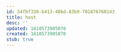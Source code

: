 ```yaml
---
id: 54fbf330-b413-486d-83b9-701876760143
title: host
desc: ''
updated: 1618573905070
created: 1618573905070
stub: true
---
```



